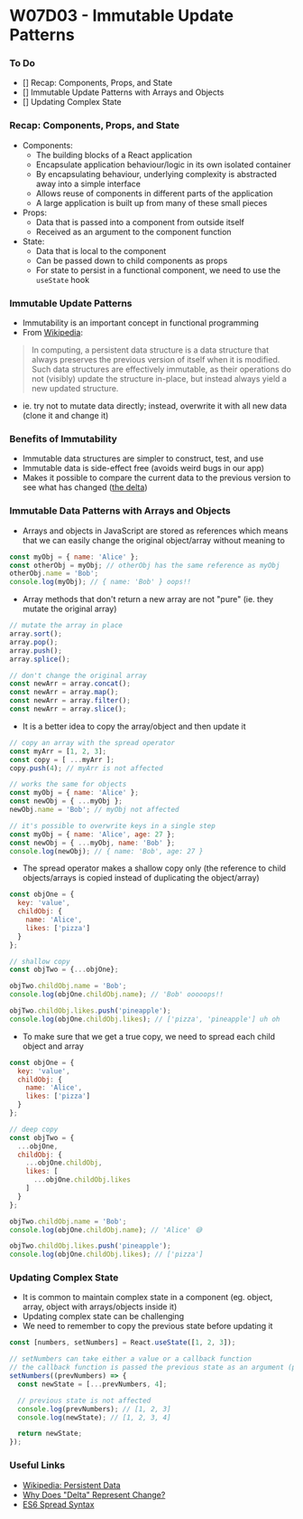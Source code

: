 # W07D03 - Immutable Update Patterns

### To Do
- [] Recap: Components, Props, and State
- [] Immutable Update Patterns with Arrays and Objects
- [] Updating Complex State

### Recap: Components, Props, and State
- Components:
  - The building blocks of a React application
  - Encapsulate application behaviour/logic in its own isolated container
  - By encapsulating behaviour, underlying complexity is abstracted away into a simple interface
  - Allows reuse of components in different parts of the application
  - A large application is built up from many of these small pieces
- Props:
  - Data that is passed into a component from outside itself
  - Received as an argument to the component function
- State:
  - Data that is local to the component
  - Can be passed down to child components as props
  - For state to persist in a functional component, we need to use the `useState` hook

### Immutable Update Patterns
- Immutability is an important concept in functional programming
- From [Wikipedia](https://en.wikipedia.org/wiki/Persistent_data_structure):
> In computing, a persistent data structure is a data structure that always preserves the previous version of itself when it is modified. Such data structures are effectively immutable, as their operations do not (visibly) update the structure in-place, but instead always yield a new updated structure.
- ie. try not to mutate data directly; instead, overwrite it with all new data (clone it and change it)

### Benefits of Immutability
- Immutable data structures are simpler to construct, test, and use
- Immutable data is side-effect free (avoids weird bugs in our app)
- Makes it possible to compare the current data to the previous version to see what has changed ([the delta](https://hsm.stackexchange.com/questions/2254/why-was-delta-delta-chosen-to-represent-change-of-a-quantity))

### Immutable Data Patterns with Arrays and Objects
- Arrays and objects in JavaScript are stored as references which means that we can easily change the original object/array without meaning to

```js
const myObj = { name: 'Alice' };
const otherObj = myObj; // otherObj has the same reference as myObj
otherObj.name = 'Bob';
console.log(myObj); // { name: 'Bob' } oops!!
```

- Array methods that don't return a new array are not "pure" (ie. they mutate the original array)

```js
// mutate the array in place
array.sort();
array.pop();
array.push();
array.splice();

// don't change the original array
const newArr = array.concat();
const newArr = array.map();
const newArr = array.filter();
const newArr = array.slice();
```

- It is a better idea to copy the array/object and then update it

```js
// copy an array with the spread operator
const myArr = [1, 2, 3];
const copy = [ ...myArr ];
copy.push(4); // myArr is not affected

// works the same for objects
const myObj = { name: 'Alice' };
const newObj = { ...myObj };
newObj.name = 'Bob'; // myObj not affected

// it's possible to overwrite keys in a single step
const myObj = { name: 'Alice', age: 27 };
const newObj = { ...myObj, name: 'Bob' };
console.log(newObj); // { name: 'Bob', age: 27 }
```

- The spread operator makes a shallow copy only (the reference to child objects/arrays is copied instead of duplicating the object/array)

```js
const objOne = {
  key: 'value',
  childObj: {
    name: 'Alice',
    likes: ['pizza']
  }
};

// shallow copy
const objTwo = {...objOne};

objTwo.childObj.name = 'Bob';
console.log(objOne.childObj.name); // 'Bob' ooooops!!

objTwo.childObj.likes.push('pineapple');
console.log(objOne.childObj.likes); // ['pizza', 'pineapple'] uh oh
```

- To make sure that we get a true copy, we need to spread each child object and array

```js
const objOne = {
  key: 'value',
  childObj: {
    name: 'Alice',
    likes: ['pizza']
  }
};

// deep copy
const objTwo = { 
  ...objOne,
  childObj: {
    ...objOne.childObj,
    likes: [
      ...objOne.childObj.likes
    ]
  }
};

objTwo.childObj.name = 'Bob';
console.log(objOne.childObj.name); // 'Alice' 😅

objTwo.childObj.likes.push('pineapple');
console.log(objOne.childObj.likes); // ['pizza']
```

### Updating Complex State
- It is common to maintain complex state in a component (eg. object, array, object with arrays/objects inside it)
- Updating complex state can be challenging
- We need to remember to copy the previous state before updating it

```js
const [numbers, setNumbers] = React.useState([1, 2, 3]);

// setNumbers can take either a value or a callback function
// the callback function is passed the previous state as an argument (prevNumbers)
setNumbers((prevNumbers) => {
  const newState = [...prevNumbers, 4];

  // previous state is not affected
  console.log(prevNumbers); // [1, 2, 3]
  console.log(newState); // [1, 2, 3, 4]

  return newState;
});
```

### Useful Links
- [Wikipedia: Persistent Data](https://en.wikipedia.org/wiki/Persistent_data_structure)
- [Why Does "Delta" Represent Change?](https://hsm.stackexchange.com/questions/2254/why-was-delta-delta-chosen-to-represent-change-of-a-quantity)
- [ES6 Spread Syntax](https://developer.mozilla.org/en-US/docs/Web/JavaScript/Reference/Operators/Spread_syntax)

